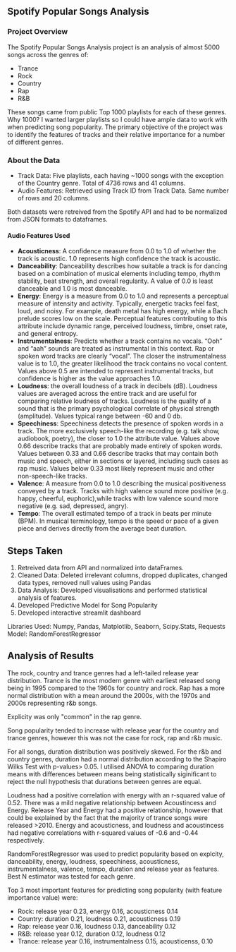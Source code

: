 ## Spotify Popular Songs Analysis
### Project Overview 
The Spotify Popular Songs Analysis project is an analysis of almost 5000 songs across the genres of:
- Trance
- Rock
- Country 
- Rap
- R&B

These songs came from public Top 1000 playlists for each of these genres. Why 1000? I wanted larger playlists so I could have ample data to work with when 
predicting song popularity. The primary objective of the project was to identify the features of tracks and their relative importance for a number of different genres.

### About the Data 
- Track Data: Five playlists, each having ~1000 songs with the exception of the Country genre. Total of 4736 rows and 41 columns.
- Audio Features: Retrieved using Track ID from Track Data. Same number of rows and 20 columns.

Both datasets were retreived from the Spotify API and had to be normalized from JSON formats to dataframes.

#### Audio Features Used
- **Acousticness**: A confidence measure from 0.0 to 1.0 of whether the track is acoustic. 1.0 represents high confidence the track is acoustic.
- **Danceability**: Danceability describes how suitable a track is for dancing based on a combination of musical elements including tempo, rhythm stability, beat strength, 
and overall regularity. A value of 0.0 is least danceable and 1.0 is most danceable.
- **Energy**: Energy is a measure from 0.0 to 1.0 and represents a perceptual measure of intensity and activity. Typically, energetic tracks feel fast, loud, and noisy. 
For example, death metal has high energy, while a Bach prelude scores low on the scale. Perceptual features contributing to this attribute include dynamic range, 
perceived loudness, timbre, onset rate, and general entropy.
- **Instrumentalness**: Predicts whether a track contains no vocals. “Ooh” and “aah” sounds are treated as instrumental in this context. Rap or spoken word tracks are 
clearly “vocal”. The closer the instrumentalness value is to 1.0, the greater likelihood the track contains no vocal content. Values above 0.5 are intended to represent 
instrumental tracks, but confidence is higher as the value approaches 1.0.
- **Loudness**: the overall loudness of a track in decibels (dB). Loudness values are averaged across the entire track and are useful for comparing relative loudness of 
tracks. 
Loudness is the quality of a sound that is the primary psychological correlate of physical strength (amplitude). Values typical range between -60 and 0 db.
- **Speechiness**: Speechiness detects the presence of spoken words in a track. The more exclusively speech-like the recording (e.g. talk show, audiobook, poetry), 
the closer to 1.0 the attribute value. Values above 0.66 describe tracks that are probably made entirely of spoken words. Values between 0.33 and 0.66 describe tracks 
that may contain both music and speech, either in sections or layered, including such cases as rap music. Values below 0.33 most likely represent music and other 
non-speech-like tracks.
- **Valence**: A measure from 0.0 to 1.0 describing the musical positiveness conveyed by a track. Tracks with high valence sound more positive 
(e.g. happy, cheerful, euphoric),while tracks with low valence sound more negative (e.g. sad, depressed, angry).
- **Tempo**: The overall estimated tempo of a track in beats per minute (BPM). In musical terminology, tempo is the speed or pace of a given piece and derives directly from 
the average beat duration.

## Steps Taken
1. Retreived data from API and normalized into dataFrames. 
2. Cleaned Data: Deleted irrelevant columns, dropped duplicates, changed data types, removed null values using Pandas
3. Data Analysis: Developed visualisations and performed statistical analysis of features.
4. Developed Predictive Model for Song Popularity
5. Developed interactive streamlit dashboard

Libraries Used: Numpy, Pandas, Matplotlib, Seaborn, Scipy.Stats, Requests
Model: RandomForestRegressor

## Analysis of Results
The rock, country and trance genres had a left-tailed release year distribution. Trance is the most modern genre with earliest released song being in 1995 compared to the
1960s for country and rock. Rap has a more normal distribution with a mean around the 2000s, with the 1970s and 2000s representing r&b songs. 

Explicity was only "common" in the rap genre. 

Song popularity tended to increase with release year for the country and trance genres, however this was not the case for rock, rap and r&b music.

For all songs, duration distribution was positively skewed. For the r&b and country genres, duration had a normal distribution according to the Shapiro Wilks Test 
with p-values> 0.05. I utilised ANOVA to comparing duration means with differences between means being statistically siginificant to reject the null hypothesis that
durations between genres are equal.

Loudness had a positive correlation with energy with an r-squared value of 0.52. There was a mild negative relationship between Acoustincess and Energy. 
Release Year and Energy had a positive relationship, however that could be explained by the fact that the majority of trance songs were released >2010. 
Energy and acousticness, and loudness and acoustincess had negative correlations with r-squared values of -0.6 and -0.44 respectively.

RandomForestRegressor was used to predict popularity based on explcity, danceability, energy, loudness, speechiness, acousticness, instrumentalness, valence, tempo,
duration and release year as features. Best N estimator was tested for each genre. 

Top 3 most important features for predicting song popularity (with feature importance value) were:
- Rock: release year 0.23, energy 0.16, acousticness 0.14
- Country: duration 0.21, loudness 0.21, acousticness 0.19
- Rap: release year 0.16, loudness 0.13, danceability 0.12
- R&B: release year 0.12, duration 0.12, loudness 0.12
- Trance: release year 0.16, instrumentalness 0.15, acousticenss, 0.10

